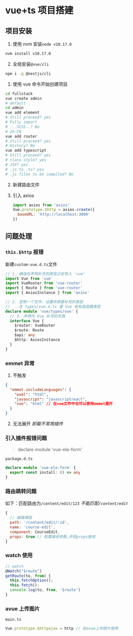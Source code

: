 # vue+ts 项目搭建

## 项目安装

1. 使用 nvm 安装`node v10.17.0`

```bash
nvm install v10.17.0
```

2. 全局安装`@vue/cli`

```bash
npm i -g @nestjs/cli
```

1. 使用 vue 命令开始创建项目

```bash
cd fullstack
vue create admin
# default
cd admin
vue add element
# Still proceed? yes
# Fully import
# ...SCSS..? No
# zh-CN
vue add router
# Still proceed? yes
# History? No
vue add typescript
# Still proceed? yes
# class-style? yes
# JSX? yes
# .js to .ts? yes
# .js files to be compiled? No
```

2. 新建路由文件
3. 引入 axios

   ```js
   import axios from 'axios'
   Vue.prototype.$http = axios.create({
     baseURL: 'http://localhost:3000'
   })
   ```

## 问题处理

### `this.$http` 报错

新建`custom-vue.d.ts`文件

```ts
// 1. 确保在声明补充的类型之前导入 'vue'
import Vue from 'vue'
import VueRouter from 'vue-router'
import { Route } from 'vue-router'
import { AxiosInstance } from 'axios'

// 2. 定制一个文件，设置你想要补充的类型
//    在 types/vue.d.ts 里 Vue 有构造函数类型
declare module 'vue/types/vue' {
  // 3. 声明为 Vue 补充的东西
  interface Vue {
    $router: VueRouter
    $route: Route
    $api: any
    $http: AxiosInstance
  }
}
```

### emmet 异常

1. 不触发

```json
{
  "emmet.includeLanguages": {
    "wxml": "html",
    "javascript": "javascriptreact",
    "vue": "html" // 在vue文件中也可以使用emmet展开
  }
}
```

2. 无法展开
   _卸载不常用插件_

### 引入插件报错问题

> declare module 'vue-ele-form'

`package.d.ts`

```ts
declare module 'vue-ele-form' {
  export const install: () => any
}
```

### 路由跳转问题

如下：匹配路由为`/content/edit/123`
_不能匹配`/content/edit`_

```js
{
  // 编辑课程
  path: '/content/edit/:id',
  name: 'course-edit',
  component: CourseEdit,
  props: true // 配置接收参数,开启props接收
}
```

### watch 使用

```ts
// watch
@Watch("$route")
getRoute(to, from) {
  this.fetchOption();
  this.fetch();
  console.log(to, from, '$route')
}
```

### avue 上传图片

`main.ts`

```ts
Vue.prototype.$httpajax = http // 给avue上传图片使用
```

